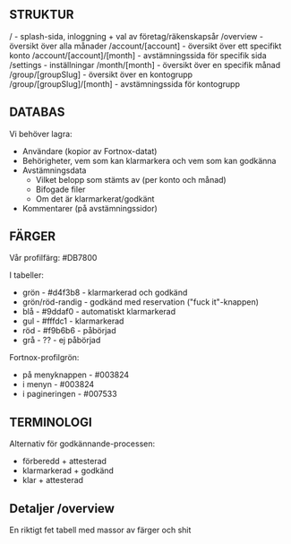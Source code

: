 ## STRUKTUR

/ - splash-sida, inloggning + val av företag/räkenskapsår
/overview - översikt över alla månader
/account/[account] - översikt över ett specifikt konto
/account/[account]/[month] - avstämningssida för specifik sida
/settings - inställningar
/month/[month] - översikt över en specifik månad
/group/[groupSlug] - översikt över en kontogrupp
/group/[groupSlug]/[month] - avstämningssida för kontogrupp

## DATABAS

Vi behöver lagra:

- Användare (kopior av Fortnox-datat)
- Behörigheter, vem som kan klarmarkera och vem som kan godkänna
- Avstämningsdata
  - Vilket belopp som stämts av (per konto och månad)
  - Bifogade filer
  - Om det är klarmarkerat/godkänt
- Kommentarer (på avstämningssidor)

## FÄRGER

Vår profilfärg: #DB7800

I tabeller:

- grön - #d4f3b8 - klarmarkerad och godkänd
- grön/röd-randig - godkänd med reservation ("fuck it"-knappen)
- blå - #9ddaf0 - automatiskt klarmarkerad
- gul - #fffdc1 - klarmarkerad
- röd - #f9b6b6 - påbörjad
- grå - ?? - ej påbörjad

Fortnox-profilgrön:

- på menyknappen - #003824
- i menyn - #003824
- i pagineringen - #007533

## TERMINOLOGI

Alternativ för godkännande-processen:

- förberedd + attesterad
- klarmarkerad + godkänd
- klar + attesterad

## Detaljer /overview

En riktigt fet tabell med massor av färger och shit
